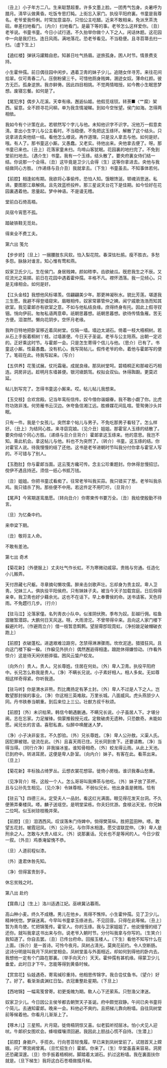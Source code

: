<!-- { "loadSidebar": true } -->
〔丑上〕小子年方二八。生来聪慧超羣。许多文墨上脸。一团秀气包身。炎暑呼为腊月。淸早认做黄昏。吃饭专思打盹。上街忘入家门。执役平阳府裏。书童是我尊名。老爷爱我伶俐。时常加意温存。只怕公主吃醋。近来不敢相亲。免派烹茶洗砚。单差扫地看门。〔内介〕扫地看门。是最下等的事。老爷怎么这样爱你。〔丑〕老爷说。书童书童。今日小试行道。不久抬举你做个人下之人。闲话休题。这花园中一向是我打扫。连日风雨。满地落花。恐老爷看见。不当稳便。且寻苕箒去扫一扫。〔虚下生上〕 

【遶红楼】弹铗冯讙黯自悲。知甚日吐气扬眉。逆旅孤身。困人时节。情景费支持。

小生霍仲孺。前日偶往园中闲步。遇着卫靑的妹子少儿。追随女伴寻芳。来往花间拾翠。仅可靑春二八。压倒粉黛三千。可惜他厕身贱婢。溷迹女奴。薄命红颜。彼方无匹。孤身逆旅。我亦鲜俦。因此四目相挑。不觉两情暗授。如今教小生眠思梦想。废寝忘餐。如何是了。 

【尾犯序】偶步入花溪。天幸有缘。邂逅仙姬。他假觅瑶钗。转荼■〈艹縻〉架西。留意。全不顾寻花问柳。单为我含情凝睇。到如今空怅望。侯门如海。怎得两相依。

我如今有个计策在此。若顿然写个字儿与他。未知他识字不识字。况他万一假意卖淸。拿出小生字儿与公主看时。不当稳便。不免把这玉绦环。解散了这个结头。只说拿进去央他结一结。看他怎么様说。再作道理。只是没人拿去与他。如何是好。哦。有人了。那书童这小厮。又愚蠢。又老实。待他出来。央他拿去便了。呀。那书童已来也。〔丑上〕花落家童未扫。鸟啼山客犹眠。花园裏的地扫完了。不免到堂前扫地去。〔遇介生〕书童。我有一个玉绦。结头散了。要央府裏女侍们结一结。你说那一个会得。〔丑〕这毕竟是卫少儿会得〔生〕这等你拿进去。央他与我结做同心方胜。〔作递绦与丑介丑〕我就拿去。〔下生〕书童虽去。不知事体若何。 

【前腔】相逢如有期。我欲将心事偷传。恐怕人知。饿眼馋涎。顿魂消思迷。私谛。要图那江皋解佩。且先效蓝桥投杵。那三星说天台花下是佳期。如今恰好在花园裏遇着他。思量起。梦中神语。不是谩无稽。

堂前白石倚高梧。

凤宿今宵愿不孤。

踏破铁鞋无觅处。

得来全不费工夫。 

第六出
笺允

【步步娇】〔旦上〕一搦腰肢东风软。怕入梨花院。春深怯杜鹃。瘦不胜衣。多愁多怨。脉脉对谁言。知心惟有莺和燕。

奴家卫氏少儿。生在侯门。身居贱婢。颜如秾李。齿欲破瓜。旣悲我生之不辰。又叹流光之易掷。前日在花园中遇着霍仲孺。丰格不凡。襟怀洒落。我一见倾心。只是无缘相会。如何是好。 

【江头金桂】我想他风标堪羡。信翩翩美少年。那更神凝秋水。貌比芳莲。堪遂我三生愿。我避不得登墙窥宋。眉眼相传。奴家常慕管仲之婢。闻宁戚歌浩浩而知其欲室。我见霍郞亦有欲室之意。不如与他私结良缘。庶得终身有托。因此上假寻钗钿。悄向伊前。匆匆私语两意牵。祇朝思暮想。祇朝思暮想。欲待传情鱼雁。苦无方便。泪澘然。懒向花阴步。空怀月老缘。

我昨日特地把卧室移近着凤树堂。仅隔一墙。墙边太湖石。倚着一枝大梧桐树。若从石上手扳着桐树丫枝。过墙甚便。今日天子圣诞。老爷与公主陪燕。出朝一定迟的。正好乘这时节。与霍郞一会。只是怎生寄得个信儿与他。〔思介〕已有了。书童这小厮。性最愚蠢。没有机心。我写简帖儿。假传老爷的命。着他与霍郞写的便了。笔砚在此。待我写起来。〔写介〕 

【五供养】花笺试展。仗托霜毫。成就良缘。那凤树堂呵。碧梧桐正和那峻石巧相连。洞房非远。趁明月东墙甚便。银河塡鹊驾。权拟会双仙。休得踟蹰。更莫迟延。

帖儿到写完了。怎得书童这小厮来。哎。帖儿帖儿我想来。 

【玉交枝】合欢宫殿。记当年鸾衔信传。奴今借你谐姻眷。我不敢小觑了你。比虎符功效非浅。何劳雁书云汉边。休夸鱼信湘江远。胜蜂媒花间乱喧。管鸳俦沙头并眠。

只有一件。我是个女孩儿。突然拿个帖儿与男子。不免吃那男子看轻了。怎么样好。〔丑上〕为结同心胜。来寻窈窕娘。〔见介丑〕姐姐。那霍官人玉绦的结散了。要央你结个同心方胜。〔递绦与旦介旦背介〕霍郞拿这玉绦来。他的意思。我岂不知。乘此机会。拿这帖儿与他。料也不为突然了。〔转介〕书童。这玉绦的结。你对霍官人说。待我慢慢的结了还他。这书是老爷进朝时节叫我分付你拿与霍官人写的。不可错与了别人。 

【玉胞肚】你与霍郞当面。这云笺方纔可传。念主公珍重题封。你休得怠慢招愆。傥伊不遇且持还。须信一纸心书抵万钱。

〔丑〕姐姐。你把书童忒看痴了。往常老爷叫我买蒜。我只错买了葱。老爷叫我杀鸡。我只错杀了狗。那些便不中用。若这件定不用叮咛。〔旦背介〕 

【尾声】今宵期遂鸾凰愿。〔转向丑介〕你寄柬传书要万全。〔丑〕我给使殷勤不待言。

〔旦〕为忆桑中约。

来申梁下期。

〔丑〕敬将主人命。

不敢有差池。 

第七出
奇术

【菊花新】〔外便服上〕丈夫吐气作长虹。不为寒微动戚容。贵贱与穷通。任造化小儿搬弄。

天付昂藏七尺躯。寻章摘句懒攻儒。醉来击剑歌声壮。忘却身为贵主奴。卑人卫靑。兄妹三人。俱执役平阳侯府。只有妹妹子夫。被当今天子加载宫庭。日后倘得亲幸。我卫靑也好少藉余光。这也不在话下。早上奉曹侯的命。送书请客。天色将雨。不免趱行几步。〔行介〕 

【驻马泣】沦落家僮。名列靑衣小队中。似淮阴伏胯。季布为奴。彭越行佣。枯鱼涸辙暂潜踪。大鹏何日天风送。呀。大雨滂沱。不曾带得伞来。且向这人家门楼下躱避片时。〔作避雨立介〕借一枝暂息鹪鹩。望层霄卽现霓虹。〔净扮跛足破帽破衣跑上〕 

【前腔】衣破蓬松。进退艰难泣路穷。怎禁得淋淋骤雨。坎坎泥途。猎猎狂风。且向这门楼下躱一躱。〔作躱见外拱介〕偶然邂逅得相逢。踉跄休得嫌惊动。〔作看外惊介〕这是待天闲伏枥骅骝。困风云蛰户蛟龙。

〔向外介〕贵人。贵人。兄长尊姓。住居在何处。〔外〕卑人卫靑。执役平阳府中。长兄怎么称我是贵人。〔净〕不瞒长兄说。小子素好相人。相人多矣。无如尊相这样奇得紧。你听我道。 

【驻马听】你是渭水非熊。烈比鹰扬定有茅土封。〔外〕卑人不过是人下之人。岂敢望那封侯的事业。〔净〕你这相三英难敌。万里长城。八面威风。虎头燕颔少人同。丹书铁券当朝重。到后来位上三公。壮猷方叔千秋颂。

【前腔】〔外〕未识枯荣。韩信今朝遇蒯通。不瞒兄长说。小子虽居人下。才堪分阃。志在忘家。力足摧锋。倘蒙推毂授元戎。定敎破虏无遗种。只恐数奇。未能如愿。闻兄长的言语。喜慰私衷。似醉中唤醒迷人梦。

〔净〕小子决非妄言。不久卽验。〔外〕兄长尊姓。〔净〕卑人公孙敖。义渠人氏。因犯罪被钳。徒流在此。〔外〕且喜天雨已住。兄长同到舍下。还要请教。〔净〕当得当得。〔同行介净〕非我操冰鉴。谁知骨相奇。〔外〕蛟龙得云雨。从此上天池。已到府中。转进耳房。这便是卑人卧室。〔向内介〕妹子。有客在此。看茶出来。〔旦上〕 

【菊花新】丰标独占绮罗丛。云想衣裳花想容。徙倚小房栊。谁识我春山愁重。

〔见净背介〕呀。这般一个人。怎么哥哥叫我捧茶与他吃。〔外〕妹子放了茶杯。且与公孙先生相见。〔见介净〕令妹尊相。不弱似兄长。他出身虽是微贱。恰有 

【驻云飞】四德三从。定受夫人一品封。看这红光满面。眼见得花发天台洞。不久便箫弄秦楼凤。嗏。麟子送瑶空。是明堂梁栋。你夫妇优游。食禄沾天宠。你兄妹二位呵。似玉树琼枝晚并荣。

【前腔】〔旦〕泪洒西风。叹误落朱门侍婢中。倘得樊笼纵。胜把蓝田种。嗏。敢望五花封。帔霞冠凤。〔外〕公孙兄。与你萍水相逢。愿交谊联昆仲。〔净〕卑人是刑余之人。怎敢与大贵人结义。〔外〕说那裏话。兄长也不是等闲的人。今日少叙一叙。〔外旦〕鸡黍淹留愧不恭。

〔旦〕人道前程似漆。

〔外〕逢君休咎先知。

〔净〕但得富贵到手。

休忘贫贱之时。 

第八出
赴约

【寳鼎儿】〔生上〕洛川适遇江妃。巫峡冀沾暮雨。

高山种小麦。终久不成穗。男儿在他乡。焉得不憔悴。小生霍仲孺。见了卫少儿。精神恍惚。梦寐迷离。今早叫书童拿玉绦进去。不见回音。只得在此等候。〔丑上〕暂为靑鸟使。忙把锦笺传。霍官人。你的玉绦。我与卫家姐姐了。他说慢慢的结了还你。就叫我拿这书出来与你。说老爷入朝时节。分付叫我拿与你写的。〔生笑介〕我知道了。你自去罢。〔丑〕已传台府命。回报玉楼人。〔下生〕看他不知写什么在上面。〔拆介〕是一首诗。可怜今夜月。凤树占淸光。莫爽花前约。令人空断肠。这诗分明是叫我月下凤树堂相会。凤树堂虽与外面相近。却如何到得他的卧内去。我想他一定有个门路在那裏。〔举手向天介〕天天。霍仲孺有甚机缘。得蒙卫少儿垂爱。此时日才下午。怎能等得到黄昏时候。 

【赏宫花】仙娃遇奇。寄鸾缄珍重持。他相思传锦字。我合卺仗鱼书。〔望介〕好了。好了。看渐渐虞渊红日坠。衣冠重整赴星期。〔下旦上〕 

【西地锦】一幅鸾笺曾寄。初更兎魄为期。敎人心下还萦系。只愁渔父津迷。

奴家卫少儿。今日因公主侯爷都去朝贺天子圣诞。府中颇觉寂静。午间已央书童将个简儿。去通知霍郞。晚来一会。料他必不爽约。且把梯儿靠向粉墙。自往凤树堂前等候着他。你看月儿渐渐上了。 

【啄木儿】三星照。片月窥。徙倚梧阴惊又喜。似老狐听彻层冰。怕小犬见人迎吠。牛郞织女图欢会。蜂喧蝶嚷须回避。我因此上胆战心慌不自持。〔生潜上〕 

【前腔】身捱户。手揽衣。行向苍苔轻曳履。早已来到凤树堂前了。试翘首天上嫦娥。问广寒宫阙曾离。〔旦忙招生介〕霍郞。你来了。〔生〕华堂虽喜来容易。洞房还恐藏深邃。〔旦〕你手扳着梧桐树。脚踏着太湖石。扒过这粉墙。我在裏面扶你就是。〔旦下梯生〕我将这白石苍梧做掇月梯。

